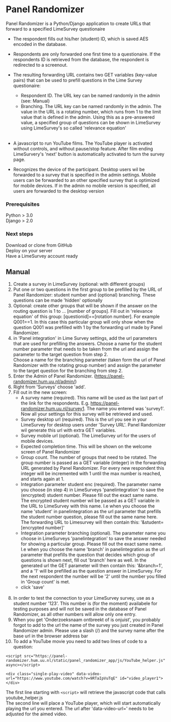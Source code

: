 # Panel Randomizer #

Panel Randomizer is a Python/Django application to create URLs that forward to a specified LimeSurvey questionaire

* The respondent fills out his/her (student) ID, which is saved AES encoded in the database.
* Respondents are only forwarded one first time to a questionaire. If the respondents ID is retrieved from the database, the respondent is redirected to a screenout. 
* The resulting forwarding URL contains two GET variables (key-value pairs) that can be used to prefill questions in the Lime Survey questionaire:
	*  Respondent ID. The URL key can be named randomly in the admin (see: Manual)
	*  Branching. The URL key can be named randomly in the admin. The value in the URL is a rotating number, which runs from 1 to the limit value that is defined in the admin. Using this as a pre-answered value, a specified group of questions can be shown in LimeSurvey using LimeSurvey's so called 'relevance equation'<br><br>

* A javascript to run YouTube films. The YouTube player is activated without controls, and without pause/stop feature. After film ending LimeSurvery's 'next' button is automatically activated to turn the survey page.
* Recognizes the device of the participant. Desktop users wil be forwarded to a survey that is specified in the admin settings. Mobile users can be forwarded to an other specified survey that is optimized for mobile devices. If in the admin no mobile version is specified, all users are forwarded to the desktop version  

### Prerequisites ###
Python > 3.0 <br>
Django > 2.0<br>


### Next steps ###

Download or clone from GitHub<br>
Deploy on your server<br>
Have a LimeSurvey account ready

## Manual ##
1.  Create a survey in LimeSurvey (optional: with different groups)
2.  Put one or two questions in the first group to be prefilled by the URL of Panel Randomizer: student number and (optional) branching. These questions can be made 'hidden' optionally
3.  Optional: create other groups that will be shown if the answer on the routing question is 1 to ... [number of groups]. Fill out in 'relevance equation' of this group: [questionid]==[rotation number]. For example Q001==1. In this case this particular group will only show when the question Q001 was prefilled with 1 by the forwarding url made by Panel Randomizer.
4. in 'Panel integration' in Lime Survey settings, add the url parameters that are used for prefilling the answers. Choose a name for the student number parameter that needs to be taken from the url and assign the parameter to the target question from step 2.<br> Choose a name for the branching parameter (taken form the url of Panel Randomizer with the rotating group number) and assign the parameter to the target question for the branching from step 2.
5. Enter the Admin of Panel Randomizer. (https://panel-randomizer.hum.uu.nl/admin/)
6. Right from 'Surveys'  choose 'add'.
7. Fill out in the new screen:<br>
	* A survey name (required). This name will be used as the last part of the link for the respondents. E.g. https://panel-randomizer.hum.uu.nl/survey1. The name you entered was 'survey1'. Now all your settings for this survey will be retrieved and used.
	* Survey desktop url (required). This is the url you see in your LimeSurvey for desktop users under 'Survey URL'. Panel Randomizer wil generate this url with extra GET variables.
	* Survey mobile url (optional). The LimeSurvey url for the users of mobile devices.
	* Expected completion time. This will be shown on the welcome screen of Panel Randomizer
	* Group count. The number of groups that need to be rotated. The group number is passed as a GET variable (integer) in the forwarding URL generated by Panel Randomizer. For every new respondent this integer will be incremented with 1 until the max number is reached, and starts again at 1.
	* Integration parameter student enc (required). The parameter name you choose (in step 4) in LimeSurveys 'panelintegration' to save the (encrypted) student number. Please fill out the exact same name. The encrypted student number wil be passed as a GET variable in the URL to LimeSurvey with this name. I.e when you choose the name 'student' in panelintegration as the url parameter that prefills the student number question, please fill out the same name here. The forwarding URL to Limesurvey will then contain this: '&student=[encrypted number]'
	* Integration parameter branching (optional). The parameter name you choose in LimeSurveys 'panelintegration' to save the answer needed for showing a particular group. Please fill out the exact same name. I.e when you choose the name 'branch' in panelintegration as the url parameter that prefills the question that decides which group of questions is shown next, fill out 'branch' here as well. In the generated url the GET parameter will then contain this: '&branch=1', and a '1' will be prefilled as the question answer in LimeSurvey. For the next respondent the number will be '2' until the number you filled in 'Group count' is met.
	* click 'save'<br><br>
8. In order to test the connection to your LimeSurvey survey, use as a student number '123'. This number is (for the moment) availabele for testing purposes and will not be saved in the database of Panel Randomizer, as all other numbers will allow only one entry.
9. When you get 'Onderzoeksnaam ontbreekt of is onjuist', you probably forgot to add to the url the name of the survey you just created in Panel Randomizer admin. Please use a slash (/) and the survey name after the base url in the browser address bar 
10. To add a YouTube movie you need to add two lines of code to a question: 
 
`<script src="https://panel-randomizer.hum.uu.nl/static/panel_randomizer_app/js/YouTube_helper.js" async></script>`

`<div class="single-play-video" data-video-url="https://www.youtube.com/watch?v=9RTaIpVuTqE" id="video_player1"> </div>`

The first line starting with `<script>` will retrieve the javascript code that calls youtube_helper.js<br>
The second line will place a YouTube player, which will start automatically playing the url you entered. The url after 'data-video-url=' needs to be adjusted for the aimed video.

